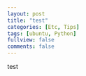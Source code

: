 ```yaml
---
layout: post
title: "test"
categories: [Etc, Tips]
tags: [ubuntu, Python]
fullview: false
comments: false
---
```


test